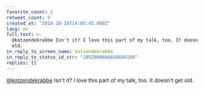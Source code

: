 ```yaml
---
favorite_count: 2
retweet_count: 0
created_at: "2018-10-18T14:05:45.000Z"
lang: en
full_text: >-
  @kotzendekrabbe Isn't it? I love this part of my talk, too. It doesn't get
  old.
in_reply_to_screen_name: kotzendekrabbe
in_reply_to_status_id_str: "1052900666656604160"
replies: []
---
```


[@kotzendekrabbe](https://twitter.com/kotzendekrabbe) Isn't it? I love this part
of my talk, too. It doesn't get old.
